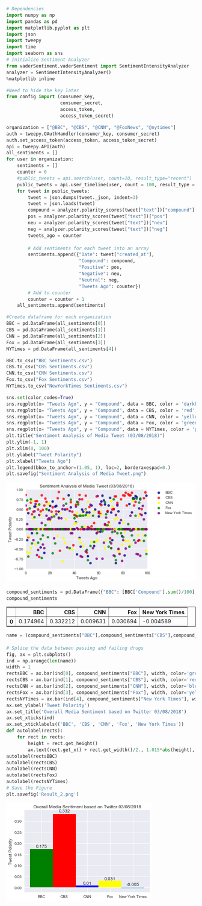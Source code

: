 

```python
# Dependencies
import numpy as np
import pandas as pd
import matplotlib.pyplot as plt
import json
import tweepy
import time
import seaborn as sns
# Initialize Sentiment Analyzer
from vaderSentiment.vaderSentiment import SentimentIntensityAnalyzer
analyzer = SentimentIntensityAnalyzer()
%matplotlib inline
```


```python
#Need to hide the key later
from config import (consumer_key, 
                    consumer_secret, 
                    access_token, 
                    access_token_secret)
```


```python
organization = ["@BBC", "@CBS", "@CNN", "@FoxNews", "@nytimes"]
auth = tweepy.OAuthHandler(consumer_key, consumer_secret)
auth.set_access_token(access_token, access_token_secret)
api = tweepy.API(auth)
all_sentiments = [] 
for user in organization:
    sentiments = []
    counter = 0 
    #public_tweets = api.search(user, count=10, result_type="recent")
    public_tweets = api.user_timeline(user, count = 100, result_type = "recent")
    for tweet in public_tweets:
        tweet = json.dumps(tweet._json, indent=3)
        tweet = json.loads(tweet)
        compound = analyzer.polarity_scores(tweet["text"])["compound"]
        pos = analyzer.polarity_scores(tweet["text"])["pos"]
        neu = analyzer.polarity_scores(tweet["text"])["neu"]
        neg = analyzer.polarity_scores(tweet["text"])["neg"]
        tweets_ago = counter
        
        # Add sentiments for each tweet into an array
        sentiments.append({"Date": tweet["created_at"], 
                           "Compound": compound,
                           "Positive": pos,
                           "Negative": neu,
                           "Neutral": neg,
                           "Tweets Ago": counter})
        # Add to counter 
        counter = counter + 1
    all_sentiments.append(sentiments)
```


```python
#Create dataframe for each organization
BBC = pd.DataFrame(all_sentiments[0])
CBS = pd.DataFrame(all_sentiments[1])
CNN = pd.DataFrame(all_sentiments[2])
Fox = pd.DataFrame(all_sentiments[3])
NYTimes = pd.DataFrame(all_sentiments[4])
```


```python
BBC.to_csv("BBC Sentiments.csv")
CBS.to_csv("CBS Sentiments.csv")
CNN.to_csv("CNN Sentiments.csv")
Fox.to_csv("Fox Sentiments.csv")
NYTimes.to_csv("NewYorkTimes Sentiments.csv")
```


```python
sns.set(color_codes=True)
sns.regplot(x= "Tweets Ago", y = "Compound", data = BBC, color = 'darkblue',fit_reg=False, label = "BBC")
sns.regplot(x= "Tweets Ago", y = "Compound", data = CBS, color = 'red',fit_reg=False, label = "CBS")
sns.regplot(x= "Tweets Ago", y = "Compound", data = CNN, color = 'yellow',fit_reg=False, label = "CNN")
sns.regplot(x= "Tweets Ago", y = "Compound", data = Fox, color = 'green',fit_reg=False, label = "Fox")
sns.regplot(x= "Tweets Ago", y = "Compound", data = NYTimes, color = 'purple',fit_reg=False, label = "New York Times")
plt.title("Sentiment Analysis of Media Tweet (03/08/2018)")
plt.ylim(-1, 1)
plt.xlim(0, 100)
plt.ylabel("Tweet Polarity")
plt.xlabel("Tweets Ago")
plt.legend(bbox_to_anchor=(1.05, 1), loc=2, borderaxespad=0.)
plt.savefig("Sentiment Analysis of Media Tweet.png")
```


![png](output_5_0.png)



```python
compound_sentiments = pd.DataFrame({"BBC": [BBC['Compound'].sum()/100], "CBS": [CBS['Compound'].sum()/100], "CNN": [CNN['Compound'].sum()/100], "Fox": [Fox['Compound'].sum()/100], "New York Times": [NYTimes['Compound'].sum()/100]})
compound_sentiments
```




<div>
<style scoped>
    .dataframe tbody tr th:only-of-type {
        vertical-align: middle;
    }

    .dataframe tbody tr th {
        vertical-align: top;
    }

    .dataframe thead th {
        text-align: right;
    }
</style>
<table border="1" class="dataframe">
  <thead>
    <tr style="text-align: right;">
      <th></th>
      <th>BBC</th>
      <th>CBS</th>
      <th>CNN</th>
      <th>Fox</th>
      <th>New York Times</th>
    </tr>
  </thead>
  <tbody>
    <tr>
      <th>0</th>
      <td>0.174964</td>
      <td>0.332212</td>
      <td>0.009631</td>
      <td>0.030694</td>
      <td>-0.004589</td>
    </tr>
  </tbody>
</table>
</div>




```python
name = (compound_sentiments["BBC"],compound_sentiments["CBS"],compound_sentiments["CNN"],compound_sentiments["Fox"],compound_sentiments["New York Times"])

# Splice the data between passing and failing drugs
fig, ax = plt.subplots()
ind = np.arange(len(name))
width = 1
rectsBBC = ax.bar(ind[0], compound_sentiments["BBC"], width, color='green')
rectsCBS = ax.bar(ind[1], compound_sentiments["CBS"], width, color='red')
rectsCNN = ax.bar(ind[2], compound_sentiments["CNN"], width, color='blue')
rectsFox = ax.bar(ind[3], compound_sentiments["Fox"], width, color='yellow')
rectsNYTimes = ax.bar(ind[4], compound_sentiments["New York Times"], width, color='lightblue')
ax.set_ylabel('Tweet Polarity')
ax.set_title('Overall Media Sentiment based on Twitter 03/08/2018')
ax.set_xticks(ind)
ax.set_xticklabels(('BBC', 'CBS', 'CNN', 'Fox', 'New York Times'))
def autolabel(rects):
    for rect in rects:
        height = rect.get_height()
        ax.text(rect.get_x() + rect.get_width()/2., 1.015*abs(height), round(float(height), 3),ha='center', va='bottom')
autolabel(rectsBBC)
autolabel(rectsCBS)
autolabel(rectsCNN)
autolabel(rectsFox)
autolabel(rectsNYTimes)
# Save the Figure
plt.savefig('Result_2.png')

```


![png](output_7_0.png)

